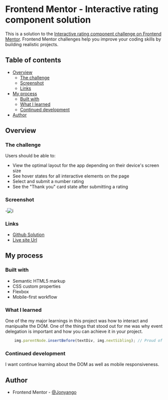 # Frontend Mentor - Interactive rating component solution

This is a solution to the [Interactive rating component challenge on Frontend Mentor](https://www.frontendmentor.io/challenges/interactive-rating-component-koxpeBUmI). Frontend Mentor challenges help you improve your coding skills by building realistic projects. 

## Table of contents

- [Overview](#overview)
  - [The challenge](#the-challenge)
  - [Screenshot](#screenshot)
  - [Links](#links)
- [My process](#my-process)
  - [Built with](#built-with)
  - [What I learned](#what-i-learned)
  - [Continued development](#continued-development)
- [Author](#author)


## Overview

### The challenge

Users should be able to:

- View the optimal layout for the app depending on their device's screen size
- See hover states for all interactive elements on the page
- Select and submit a number rating
- See the "Thank you" card state after submitting a rating

### Screenshot
-![i](https://user-images.githubusercontent.com/43377714/174289953-10bd4284-c81a-4318-be66-c4b1549090e8.PNG)

### Links

- [Github Solution](https://github.com/Jonyango/Interactive-rating-component)
- [Live site Url](https://interactive-fm-rating-component.netlify.app/)

## My process

### Built with

- Semantic HTML5 markup
- CSS custom properties
- Flexbox
- Mobile-first workflow

### What I learned

One of the my major learnings in this project was how to interact and manipualte the DOM. One of the things that stood out for me was why event delegation is important and how you can achieve it in your project.



```js
    img.parentNode.insertBefore(textDiv, img.nextSibling); // Proud of this as a way to insert an element after another element

```

### Continued development

I want continue learning about the DOM as well as mobile responsiveness.

## Author

- Frontend Mentor - [@Jonyango](https://www.frontendmentor.io/profile/Jonyango)

